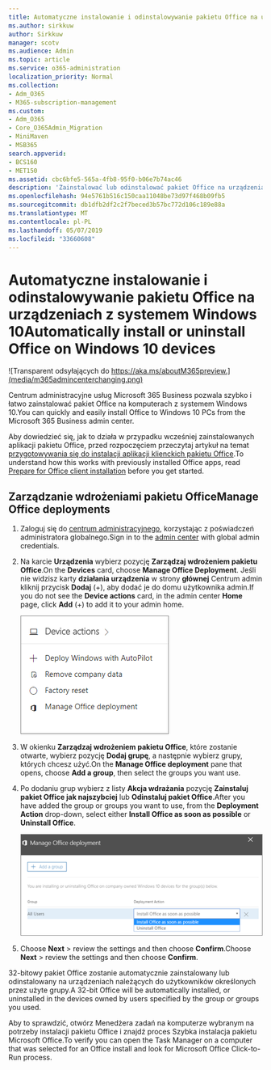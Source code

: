 ```yaml
---
title: Automatyczne instalowanie i odinstalowywanie pakietu Office na urządzeniach z systemem Windows 10
ms.author: sirkkuw
author: Sirkkuw
manager: scotv
ms.audience: Admin
ms.topic: article
ms.service: o365-administration
localization_priority: Normal
ms.collection:
- Adm_O365
- M365-subscription-management
ms.custom:
- Adm_O365
- Core_O365Admin_Migration
- MiniMaven
- MSB365
search.appverid:
- BCS160
- MET150
ms.assetid: cbc6bfe5-565a-4fb8-95f0-b06e7b74ac46
description: 'Zainstalować lub odinstalować pakiet Office na urządzeniach Windows 10 z Centrum administracyjnego Microsoft 365 Business. '
ms.openlocfilehash: 94e5761b516c150caa11048be73d97f468b09fb5
ms.sourcegitcommit: db1dfb2df2c2f7beced3b57bc772d106c189e88a
ms.translationtype: MT
ms.contentlocale: pl-PL
ms.lasthandoff: 05/07/2019
ms.locfileid: "33660608"
---
```

# <a name="automatically-install-or-uninstall-office-on-windows-10-devices"></a><span data-ttu-id="ac35f-103">Automatyczne instalowanie i odinstalowywanie pakietu Office na urządzeniach z systemem Windows 10</span><span class="sxs-lookup"><span data-stu-id="ac35f-103">Automatically install or uninstall Office on Windows 10 devices</span></span>

![Transparent odsyłających do https://aka.ms/aboutM365preview.](media/m365admincenterchanging.png)

<span data-ttu-id="ac35f-105">Centrum administracyjne usług Microsoft 365 Business pozwala szybko i łatwo zainstalować pakiet Office na komputerach z systemem Windows 10.</span><span class="sxs-lookup"><span data-stu-id="ac35f-105">You can quickly and easily install Office to Windows 10 PCs from the Microsoft 365 Business admin center.</span></span>
  
<span data-ttu-id="ac35f-106">Aby dowiedzieć się, jak to działa w przypadku wcześniej zainstalowanych aplikacji pakietu Office, przed rozpoczęciem przeczytaj artykuł na temat [przygotowywania się do instalacji aplikacji klienckich pakietu Office](prepare-for-office-client-deployment.md).</span><span class="sxs-lookup"><span data-stu-id="ac35f-106">To understand how this works with previously installed Office apps, read [Prepare for Office client installation](prepare-for-office-client-deployment.md) before you get started.</span></span> 
  
## <a name="manage-office-deployments"></a><span data-ttu-id="ac35f-107">Zarządzanie wdrożeniami pakietu Office</span><span class="sxs-lookup"><span data-stu-id="ac35f-107">Manage Office deployments</span></span>

1. <span data-ttu-id="ac35f-108">Zaloguj się do [centrum administracyjnego](https://aka.ms/bcsportal), korzystając z poświadczeń administratora globalnego.</span><span class="sxs-lookup"><span data-stu-id="ac35f-108">Sign in to the [admin center](https://aka.ms/bcsportal) with global admin credentials.</span></span> 
    
2. <span data-ttu-id="ac35f-109">Na karcie **Urządzenia** wybierz pozycję **Zarządzaj wdrożeniem pakietu Office**.</span><span class="sxs-lookup"><span data-stu-id="ac35f-109">On the **Devices** card, choose **Manage Office Deployment**.</span></span>
      <span data-ttu-id="ac35f-110">Jeśli nie widzisz karty **działania urządzenia** w strony **głównej** Centrum admin kliknij przycisk **Dodaj** (+), aby dodać je do domu użytkownika admin.</span><span class="sxs-lookup"><span data-stu-id="ac35f-110">If you do not see the **Device actions** card, in the admin center **Home** page, click **Add** (+) to add it to your admin home.</span></span>
    
    ![Screenshot of the Devices card in the admin center](media/9982e784-dbf9-4a76-a159-bb3e2e5aa23f.png)
  
3. <span data-ttu-id="ac35f-112">W okienku **Zarządzaj wdrożeniem pakietu Office**, które zostanie otwarte, wybierz pozycję **Dodaj grupę**, a następnie wybierz grupy, których chcesz użyć.</span><span class="sxs-lookup"><span data-stu-id="ac35f-112">On the **Manage Office deployment** pane that opens, choose **Add a group**, then select the groups you want use.</span></span>
    
4. <span data-ttu-id="ac35f-113">Po dodaniu grup wybierz z listy **Akcja wdrażania** pozycję **Zainstaluj pakiet Office jak najszybciej** lub **Odinstaluj pakiet Office**.</span><span class="sxs-lookup"><span data-stu-id="ac35f-113">After you have added the group or groups you want to use, from the **Deployment Action** drop-down, select either **Install Office as soon as possible** or **Uninstall Office**.</span></span>
    
    ![In the Manage Office deployment pane, choose either Install Office as soon as possible, or Uninstall Office.](media/00f24a61-1848-40c0-b037-78d726c7d757.png)
  
5. <span data-ttu-id="ac35f-115">Choose **Next** \> review the settings and then choose **Confirm**.</span><span class="sxs-lookup"><span data-stu-id="ac35f-115">Choose **Next** \> review the settings and then choose **Confirm**.</span></span>
    
<span data-ttu-id="ac35f-116">32-bitowy pakiet Office zostanie automatycznie zainstalowany lub odinstalowany na urządzeniach należących do użytkowników określonych przez użyte grupy.</span><span class="sxs-lookup"><span data-stu-id="ac35f-116">A 32-bit Office will be automatically installed, or uninstalled in the devices owned by users specified by the group or groups you used.</span></span>
  
<span data-ttu-id="ac35f-117">Aby to sprawdzić, otwórz Menedżera zadań na komputerze wybranym na potrzeby instalacji pakietu Office i znajdź proces Szybka instalacja pakietu Microsoft Office.</span><span class="sxs-lookup"><span data-stu-id="ac35f-117">To verify you can open the Task Manager on a computer that was selected for an Office install and look for Microsoft Office Click-to-Run process.</span></span>
  


